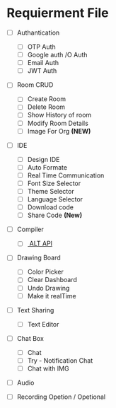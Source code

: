 # Requierment File
- [ ] Authantication
  - [ ] OTP Auth
  - [ ] Google auth /O Auth
  - [ ] Email Auth
  - [ ] JWT Auth
- [ ] Room CRUD
  - [ ] Create Room
  - [ ] Delete Room
  - [ ] Show History of room
  - [ ] Modify Room Details
  - [ ] Image For Org **(NEW)**
- [ ] IDE 
  - [ ] Design IDE
  - [ ] Auto Formate
  - [ ] Real Time Communication
  - [ ] Font Size Selector
  - [ ] Theme Selector
  - [ ] Language Selector
  - [ ] Download code
  - [ ] Share Code **(New)**
- [ ] Compiler 
  - [ ] [ ALT API](https://rapidapi.com/judge0-official/api/judge0-ce/)
- [ ] Drawing Board
   - [ ] Color Picker
   - [ ] Clear Dashboard
   - [ ] Undo Drawing
   - [ ] Make it realTime
- [ ] Text Sharing
   - [ ] Text Editor
- [ ] Chat Box
   - [ ] Chat
   - [ ] Try - Notification Chat
   - [ ]  Chat with IMG
- [ ] Audio
- [ ] Recording Opetion / Opetional






